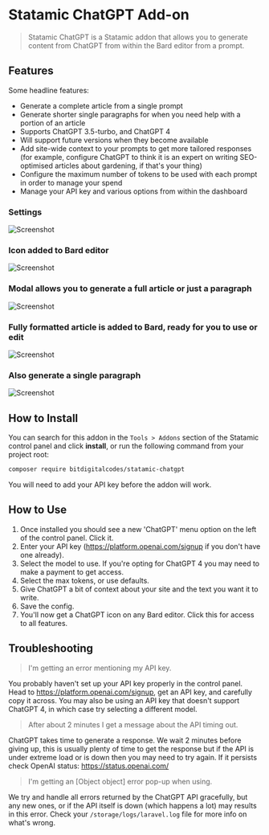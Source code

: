 # Statamic ChatGPT Add-on

> Statamic ChatGPT is a Statamic addon that allows you to generate content from ChatGPT from within the Bard editor from a prompt.

## Features

Some headline features:
- Generate a complete article from a single prompt
- Generate shorter single paragraphs for when you need help with a portion of an article
- Supports ChatGPT 3.5-turbo, and ChatGPT 4
- Will support future versions when they become available
- Add site-wide context to your prompts to get more tailored responses (for example, configure ChatGPT to think it is an expert on writing SEO-optimised articles about gardening, if that's your thing)
- Configure the maximum number of tokens to be used with each prompt in order to manage your spend
- Manage your API key and various options from within the dashboard

### Settings
![Screenshot](https://bitdigital.co.uk/statamic-chatgpt/statamic-chatgpt-screenshot-1.png)

### Icon added to Bard editor
![Screenshot](https://bitdigital.co.uk/statamic-chatgpt/statamic-chatgpt-screenshot-2.png)

### Modal allows you to generate a full article or just a paragraph
![Screenshot](https://bitdigital.co.uk/statamic-chatgpt/statamic-chatgpt-screenshot-3.png)

### Fully formatted article is added to Bard, ready for you to use or edit
![Screenshot](https://bitdigital.co.uk/statamic-chatgpt/statamic-chatgpt-screenshot-4.png)

### Also generate a single paragraph
![Screenshot](https://bitdigital.co.uk/statamic-chatgpt/statamic-chatgpt-screenshot-video-optimized-1.gif)


## How to Install

You can search for this addon in the `Tools > Addons` section of the Statamic control panel and click **install**, or run the following command from your project root:

``` bash
composer require bitdigitalcodes/statamic-chatgpt
```

You will need to add your API key before the addon will work.

## How to Use

1. Once installed you should see a new 'ChatGPT' menu option on the left of the control panel. Click it.
2. Enter your API key (https://platform.openai.com/signup if you don't have one already).
3. Select the model to use. If you're opting for ChatGPT 4 you may need to make a payment to get access.
4. Select the max tokens, or use defaults.
5. Give ChatGPT a bit of context about your site and the text you want it to write.
6. Save the config.
7. You'll now get a ChatGPT icon on any Bard editor. Click this for access to all features.

## Troubleshooting

> I'm getting an error mentioning my API key.

You probably haven't set up your API key properly in the control panel. Head to https://platform.openai.com/signup, get an API key, and carefully copy it across. You may also be using an API key that doesn't support ChatGPT 4, in which case try selecting a different model.

> After about 2 minutes I get a message about the API timing out.

ChatGPT takes time to generate a response. We wait 2 minutes before giving up, this is usually plenty of time to get the response but if the API is under extreme load or is down then you may need to try again. If it persists check OpenAI status: https://status.openai.com/ 

> I'm getting an [Object object] error pop-up when using.

We try and handle all errors returned by the ChatGPT API gracefully, but any new ones, or if the API itself is down (which happens a lot) may results in this error. Check your `/storage/logs/laravel.log` file for more info on what's wrong.

